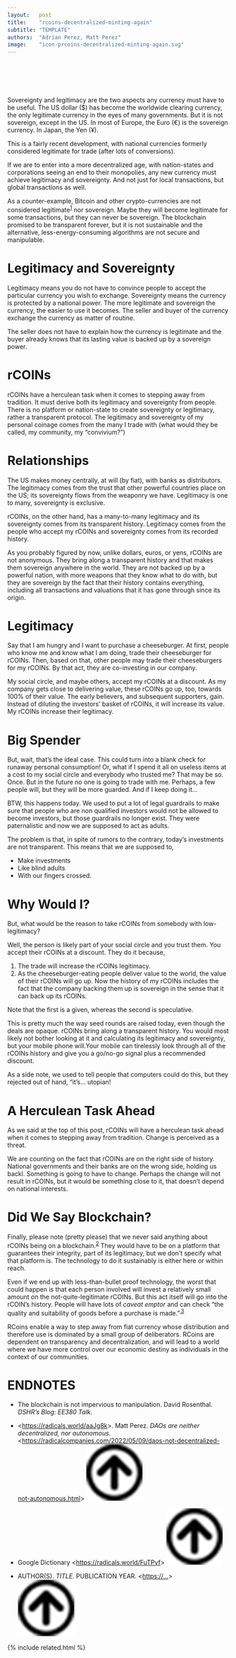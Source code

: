 ```yaml
---
layout:   post
title:    "rcoins-decentralized-minting-again"
subtitle: "TEMPLATE"
authors:  "Adrian Perez, Matt Perez"
image:    "icon-prcoins-decentralized-minting-again.svg"
---
```


<div style="display:none;">
 <p></p>
</div>

<h1>&nbsp;</h1>
 <p>Sovereignty and legitimacy are the two aspects any currency must have to be useful. The US dollar (&dollar;) has become the worldwide clearing currency, the only legitimate currency in the eyes of many governments. But it is not sovereign, except in the US. In most of Europe, the Euro (&euro;) is the sovereign currency. In Japan, the Yen (&yen;).</p>
 <p>This is a fairly recent development, with national currencies formerly considered legitimate for trade (after lots of conversions).</p>
 <p>If we are to enter into a more decentralized age, with nation-states and corporations seeing an end to their monopolies, any new currency must achieve legitimacy and sovereignty. And not just for local transactions, but global transactions as well.</p>
 <p>As a counter-example, Bitcoin and other crypto-currencies are not considered legitimate<sup id="fnref1"><a href="#fn1" rel="footnote">1</a></sup> nor sovereign. Maybe they will become legitimate for some transactions, but they can never be sovereign. The blockchain promised to be transparent forever, but it is not sustainable and the alternative, less-energy-consuming algorithms are not secure and manipulable.</p>

<h1>Legitimacy and Sovereignty</h1>
 <p>Legitimacy means you do not have to convince people to accept the particular currency you wish to exchange. Sovereignty means the currency is protected by a national power. The more legitimate and sovereign the currency, the easier to use it becomes. The seller and buyer of the currency exchange the currency as matter of routine.</p>
 <p>The seller does not have to explain how the currency is legitimate and the buyer already knows that its lasting value is backed up by a sovereign power.</p>

<h1>rCOINs</h1>
 <p>rCOINs have a herculean task when it comes to stepping away from tradition. It must derive both its legitimacy and sovereignty from people. There is no platform or nation-state to create sovereignty or legitimacy, rather a transparent protocol. The legitimacy and sovereignty of my personal coinage comes from the many I trade with (what would they be called, my community, my “convivium?”)</p>

<h1>Relationships</h1>
 <p>The US makes money centrally, at will (by fiat), with banks as distributors. The legitimacy comes from the trust that other powerful countries place on the US; its sovereignty flows from the weaponry we have. Legitimacy is one to many, sovereignty is exclusive.</p>
 <p>rCOINs, on the other hand, has a many-to-many legitimacy and its sovereignty comes from its transparent history. Legitimacy comes from the people who accept my rCOINs and sovereignty comes from its recorded history.</p>
 <p>As you probably figured by now, unlike dollars, euros, or yens, rCOINs are not anonymous. They bring along a transparent history and that makes them sovereign anywhere in the world. They are not backed up by a powerful nation, with more weapons that they know what to do with, but they are sovereign by the fact that their history contains everything, including all transactions and valuations that it has gone through since its origin.</p>

<h1>Legitimacy</h1>
 <p>Say that I am hungry and I want to purchase a cheeseburger. At first, people who know me and know what I am doing, trade their cheeseburger for rCOINs. Then, based on that, other people may trade their cheeseburgers for my rCOINs. By that act, they are co-investing in our company.</p>
 <p>My social circle, and maybe others, accept my rCOINs at a discount. As my company gets close to delivering value, these rCOINs go up, too, towards 100% of their value. The early believers, and subsequent supporters, gain. Instead of diluting the investors’ basket of rCOINs, it will increase its value. My rCOINs increase their legitimacy.</p>

<h1>Big Spender</h1>
 <p>But, wait, that’s the ideal case. This could turn into a blank check for runaway personal consumption! Or, what if I spend it all on useless items at a cost to my social circle and everybody who trusted me? That may be so. Once. But in the future no one is going to trade with me. Perhaps, a few people will, but they will be more guarded. And if I keep doing it…</p>
 <p>BTW, this happens today. We used to put a lot of legal guardrails to make sure that people who are non qualified investors would not be allowed to become investors, but those guardrails no longer exist. They were paternalistic and now we are supposed to act as adults.</p>
 <p>The problem is that, in spite of rumors to the contrary, today’s investments are not transparent. This means that we are supposed to,</p>
 <ul> 
  <li>Make investments</li>
  <li>Like blind adults</li>
  <li>With our fingers crossed.</li>
 </ul>

<h1>Why Would I?</h1>
 <p>But, what would be the reason to take rCOINs from somebody with low-legitimacy?</p>
 <p>Well, the person is likely part of your social circle and you trust them. You accept their rCOINs at a discount. They do it because,</p>
  <ol>
   <li>The trade will increase the rCOINs legitimacy.</li>
   <li>As the cheeseburger-eating people deliver value to the world, the value of their rCOINs will go up. Now the history of my rCOINs includes the fact that the company backing them up is sovereign in the sense that it can back up its rCOINs.</li></li>
  </ol>
 <p>Note that the first is a given, whereas the second is speculative.</p>
 <p>This is pretty much the way seed rounds are raised today, even though the deals are opaque. rCOINs bring along a transparent history. You would most likely not bother looking at it and calculating its legitimacy and sovereignty, but your mobile phone will.Your mobile can tirelessly look through all of the rCOINs history and give you a go/no-go signal plus a recommended discount.</p>
 <p>As a side note, we used to tell people that computers could do this, but they rejected out of hand, “it’s… utopian!</p>
 
 <h1>A Herculean Task Ahead</h1>
 <p>As we said at the top of this post, rCOINs will have a herculean task ahead when it comes to stepping away from tradition. Change is perceived as a threat.</p>
 <p>We are counting on the fact that rCOINs are on the right side of history. National governments and their banks are on the wrong side, holding us backl. Something is going to have to change. Perhaps the change will not result in rCOINs, but it would be something close to it, that doesn’t depend on national interests.</p>

<h1>Did We Say Blockchain?</h1>
 <p>Finally, please note (pretty please) that we never said anything about rCOINs being on a blockchain.<sup id="fnref2"><a href="#fn2" rel="footnote">2</a></sup> They would have to be on a platform that guarantees their integrity, part of its legitimacy, but we don’t specify what that platform is. The technology to do it sustainably is either here or within reach.</p>
 <p>Even if we end up with less-than-bullet proof technology, the worst that could happen is that each person involved will invest a relatively small amount on the not-quite-legitimate rCOINs. But this act itself will go into the rCOIN’s history. People will have lots of <em>caveat emptor</em> and can check “the quality and suitability of goods before a purchase is made.”<sup><a href="https://radicalcompanies.com/2023/02/19/rcoins-again.html#en03">  </a></sup><sup id="fnref3"><a href="#fn3" rel="footnote">3</a></sup></p>
 <p>RCoins enable a way to step away from fiat currency whose distribution and therefore use is dominated by a small group of deliberators. RCoins are dependent on transparency and decentralization, and will lead to a world where we have more control over our economic destiny as individuals in the context of our communities.</p>

<h1 class="_section">ENDNOTES</h1>
 <ul>
  <li id="en01">
   <p class="_list-item">
    The blockchain is not impervious to manipulation.
    David Rosenthal.
    <em>DSHR’s Blog: EE380 Talk</em>.
   </p>
  </li>
  <li id="en02">
   <p class="_list-item">
    <<a href="https://radicals.world/aaJg8k">https://radicals.world/aaJg8k</a>>.
    Matt Perez.
    <em>DAOs  are neither decentralized, nor autonomous</em>.
    &lt;<a href="https://radicalcompanies.com/2022/05/09/daos-not-decentralized-not-autonomous.html">https://radicalcompanies.com/2022/05/09/daos-not-decentralized-not-autonomous.html</a>&gt;
    <a class="_uparrow" href="#bm02"><img src="/assets/img/arrow-up-icon.png"></a>
   </p>
  </li>
  <li id="en03">
   <p class="_list-item">
    Google Dictionary
    &lt;<a href="https://radicals.world/FuTPvf">https://radicals.world/FuTPvf</a>&gt;
    <a class="_uparrow" href="#bm03"><img src="/assets/img/arrow-up-icon.png"></a>
   </p>
  </li>
  <li id="en04">
   <p class="_list-item">
    AUTHOR(S).
    <em>TITLE.</em>
    PUBLICATION YEAR.
    &lt;<a href="https://…" target="_blank">https://…</a>&gt;
    <a class="_uparrow" href="#bm04"><img src="/assets/img/arrow-up-icon.png"></a>
   </p>
  </li>
 </ul>

{% include related.html %}
